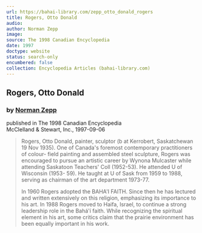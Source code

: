 ```yaml
---
url: https://bahai-library.com/zepp_otto_donald_rogers
title: Rogers, Otto Donald
audio: 
author: Norman Zepp
image: 
source: The 1998 Canadian Encyclopedia
date: 1997
doctype: website
status: search-only
encumbered: false
collection: Encyclopedia Articles (bahai-library.com)
---
```



## Rogers, Otto Donald

### by [Norman Zepp](https://bahai-library.com/author/Norman+Zepp)

published in The 1998 Canadian Encyclopedia  
McClelland & Stewart, Inc., 1997-09-06


> Rogers, Otto Donald, painter, sculptor (b at Kerrobert, Saskatchewan 19 Nov 1935). One of Canada's foremost contemporary practitioners of colour- field painting and assembled steel sculpture, Rogers was encouraged to pursue an artistic career by Wynona Mulcaster while attending Saskatoon Teachers' Coll (1952-53). He attended U of Wisconsin (1953- 59). He taught at U of Sask from 1959 to 1988, serving as chairman of the art department 1973-77.  
>   
> In 1960 Rogers adopted the BAHA'I FAITH. Since then he has lectured and written extensively on this religion, emphasizing its importance to his art. In 1988 Rogers moved to Haifa, Israel, to continue a strong leadership role in the Bahá'í faith. While recognizing the spiritual element in his art, some critics claim that the prairie environment has been equally important in his work.